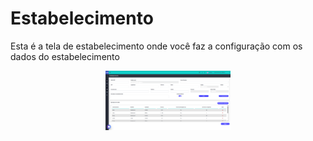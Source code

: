 # Estabelecimento

 Esta é a tela de estabelecimento onde você faz a configuração com os dados do estabelecimento

<p align="center">
  <img src="../../img/Estabelecimento.png" width="200">
</p>